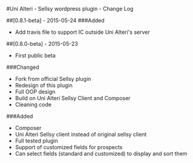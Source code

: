 #Uni Alteri - Sellsy wordpress plugin - Change Log

##[0.8.1-beta] - 2015-05-24
###Added
- Add travis file to support IC outside Uni Alteri's server

##[0.8.0-beta] - 2015-05-23
- First public beta

###Changed
- Fork from official Sellsy plugin 
- Redesign of this plugin
- Full OOP design
- Build on Uni Alteri Sellsy Client and Composer 
- Cleaning code

###Added
- Composer
- Uni Alteri Sellsy client instead of original sellsy client
- Full tested plugin
- Support of customized fields for prospects
- Can select fields (standard and customized) to display and sort them